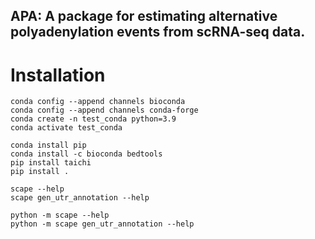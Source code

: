 ## APA: A package for estimating alternative polyadenylation events from scRNA-seq data.

# Installation

```
conda config --append channels bioconda 
conda config --append channels conda-forge 
conda create -n test_conda python=3.9
conda activate test_conda
```

```
conda install pip
conda install -c bioconda bedtools
pip install taichi
pip install .
```

```
scape --help
scape gen_utr_annotation --help
```

```
python -m scape --help
python -m scape gen_utr_annotation --help
```


